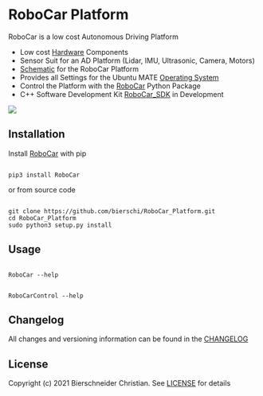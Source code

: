 # RoboCar Platform
RoboCar is a low cost Autonomous Driving Platform

- Low cost [Hardware](https://github.com/bierschi/RoboCar_Platform/tree/main/Hardware) Components
- Sensor Suit for an AD Platform (Lidar, IMU, Ultrasonic, Camera, Motors)  
- [Schematic](https://github.com/bierschi/RoboCar_Platform/tree/main/Schematic) for the RoboCar Platform
- Provides all Settings for the Ubuntu MATE [Operating System](https://github.com/bierschi/RoboCar_Platform/tree/main/OperatingSystem)
- Control the Platform with the [RoboCar](https://github.com/bierschi/RoboCar_Platform/tree/main/RoboCar) Python Package
- C++ Software Development Kit [RoboCar_SDK](https://github.com/bierschi/RoboCar_SDK) in Development

![](Images/robocar_platform_2.png)

## Installation
Install [RoboCar]() with pip
<pre><code>
pip3 install RoboCar
</code></pre>

or from source code
<pre><code>
git clone https://github.com/bierschi/RoboCar_Platform.git
cd RoboCar_Platform
sudo python3 setup.py install
</code></pre>

## Usage

<pre><code>
RoboCar --help
</code></pre>

<pre><code>
RoboCarControl --help
</code></pre>

## Changelog
All changes and versioning information can be found in the [CHANGELOG](https://github.com/bierschi/RoboCar_Platform/blob/master/CHANGELOG.rst)

## License
Copyright (c) 2021 Bierschneider Christian. See [LICENSE](https://github.com/bierschi/RoboCar_Platform/blob/master/LICENSE)
for details
